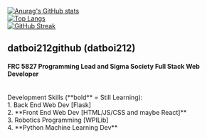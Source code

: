 [![Anurag's GitHub stats](https://github-readme-stats.vercel.app/api?username=datboi212github&show_icons=true&theme=transparent)](https://github.com/anuraghazra/github-readme-stats) <br>
[![Top Langs](https://github-readme-stats.vercel.app/api/top-langs/?username=datboi212github&theme=transparent&layout=donut)](https://github.com/anuraghazra/github-readme-stats) <br>
[![GitHub Streak](https://streak-stats.demolab.com/?user=datboi212github&theme=transparent)](https://git.io/streak-stats)

## datboi212github (datboi212)
#### FRC 5827 Programming Lead and Sigma Society Full Stack Web Developer
<br>
Development Skills (**bold** = Still Learning): <br>
1. Back End Web Dev [Flask] <br>
2. **Front End Web Dev [HTML/JS/CSS and maybe React]** <br>
3. Robotics Programming [WPILib] <br>
4. **Python Machine Learning Dev** <br>
<br>
<br>
<br>
